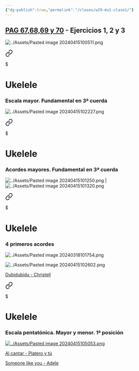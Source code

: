 ```yaml
---
{"dg-publish":true,"permalink":"/clases/w29-mu1-clase1/"}
---
```



<div class=slide>

## [PAG 67,68,69 y 70](https://www.blinklearning.com/v/1711020656/themes/tmpux/launch.php?theme=tmpux#activity/4239478/65132330/421303518) - Ejercicios 1, 2 y 3

</div>
<div class=slide>

![../Assets/Pasted image 20240415100511.png](/img/user/Assets/Pasted%20image%2020240415100511.png)

</div>
<div class="slide">


<div class="transclusion internal-embed is-loaded"><a class="markdown-embed-link" href="/recursos/ukelele/#escala-mayor-fundamental-en-3-cuerda" aria-label="Open link"><svg xmlns="http://www.w3.org/2000/svg" width="24" height="24" viewBox="0 0 24 24" fill="none" stroke="currentColor" stroke-width="2" stroke-linecap="round" stroke-linejoin="round" class="svg-icon lucide-link"><path d="M10 13a5 5 0 0 0 7.54.54l3-3a5 5 0 0 0-7.07-7.07l-1.72 1.71"></path><path d="M14 11a5 5 0 0 0-7.54-.54l-3 3a5 5 0 0 0 7.07 7.07l1.71-1.71"></path></svg></a><div class="markdown-embed">

$<div class="markdown-embed-title">

# Ukelele

</div>


### Escala mayor. Fundamental en 3ª cuerda

![../Assets/Pasted image 20240415102227.png](/img/user/Assets/Pasted%20image%2020240415102227.png)


</div></div>


</div>
<div class="slide">


<div class="transclusion internal-embed is-loaded"><a class="markdown-embed-link" href="/recursos/ukelele/#acordes-mayores-fundamental-en-3-cuerda" aria-label="Open link"><svg xmlns="http://www.w3.org/2000/svg" width="24" height="24" viewBox="0 0 24 24" fill="none" stroke="currentColor" stroke-width="2" stroke-linecap="round" stroke-linejoin="round" class="svg-icon lucide-link"><path d="M10 13a5 5 0 0 0 7.54.54l3-3a5 5 0 0 0-7.07-7.07l-1.72 1.71"></path><path d="M14 11a5 5 0 0 0-7.54-.54l-3 3a5 5 0 0 0 7.07 7.07l1.71-1.71"></path></svg></a><div class="markdown-embed">

$<div class="markdown-embed-title">

# Ukelele

</div>


### Acordes mayores. Fundamental en 3ª cuerda

![../Assets/Pasted image 20240415101250.png](/img/user/Assets/Pasted%20image%2020240415101250.png)  |  ![../Assets/Pasted image 20240415101320.png](/img/user/Assets/Pasted%20image%2020240415101320.png)


</div></div>


</div>
<div class="slide">


<div class="transclusion internal-embed is-loaded"><a class="markdown-embed-link" href="/recursos/ukelele/#4-primeros-acordes" aria-label="Open link"><svg xmlns="http://www.w3.org/2000/svg" width="24" height="24" viewBox="0 0 24 24" fill="none" stroke="currentColor" stroke-width="2" stroke-linecap="round" stroke-linejoin="round" class="svg-icon lucide-link"><path d="M10 13a5 5 0 0 0 7.54.54l3-3a5 5 0 0 0-7.07-7.07l-1.72 1.71"></path><path d="M14 11a5 5 0 0 0-7.54-.54l-3 3a5 5 0 0 0 7.07 7.07l1.71-1.71"></path></svg></a><div class="markdown-embed">

$<div class="markdown-embed-title">

# Ukelele

</div>


### 4 primeros acordes

![../Assets/Pasted image 20240318101754.png](/img/user/Assets/Pasted%20image%2020240318101754.png)


</div></div>


</div>
<div class="slide">

![../Assets/Pasted image 20240415102602.png](/img/user/Assets/Pasted%20image%2020240415102602.png)

</div>
<div class="slide">

[Dubidubidu - Christell](https://tabs.ultimate-guitar.com/user/tab/view?h=3J5Eu6dcT3STeidqe3Y1zdGE)

</div>
<div class="slide">


<div class="transclusion internal-embed is-loaded"><a class="markdown-embed-link" href="/recursos/ukelele/#escala-pentatonica-mayor-y-menor-1-posicion" aria-label="Open link"><svg xmlns="http://www.w3.org/2000/svg" width="24" height="24" viewBox="0 0 24 24" fill="none" stroke="currentColor" stroke-width="2" stroke-linecap="round" stroke-linejoin="round" class="svg-icon lucide-link"><path d="M10 13a5 5 0 0 0 7.54.54l3-3a5 5 0 0 0-7.07-7.07l-1.72 1.71"></path><path d="M14 11a5 5 0 0 0-7.54-.54l-3 3a5 5 0 0 0 7.07 7.07l1.71-1.71"></path></svg></a><div class="markdown-embed">

$<div class="markdown-embed-title">

# Ukelele

</div>


### Escala pentatónica. Mayor y menor. 1ª posición

[![../Assets/Pasted image 20240415105053.png](/img/user/Assets/Pasted%20image%2020240415105053.png)](https://www.soundslice.com/slices/Rrglc/)

</div></div>


</div>
<div class="slide">

[Al cantar - Platero y tú](https://tabs.ultimate-guitar.com/tab/1649804)

</div>
<div class="slide">

[Someone like you - Adele](https://tabs.ultimate-guitar.com/tab/adele/someone-like-you-chords-1006040)

</div>
